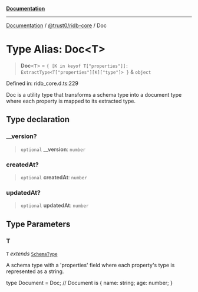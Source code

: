 [**Documentation**](../../../README.md)

***

[Documentation](../../../README.md) / [@trust0/ridb-core](../README.md) / Doc

# Type Alias: Doc\<T\>

> **Doc**\<`T`\> = `{ [K in keyof T["properties"]]: ExtractType<T["properties"][K]["type"]> }` & `object`

Defined in: ridb\_core.d.ts:229

Doc is a utility type that transforms a schema type into a document type where each property is mapped to its extracted type.

## Type declaration

### \_\_version?

> `optional` **\_\_version**: `number`

### createdAt?

> `optional` **createdAt**: `number`

### updatedAt?

> `optional` **updatedAt**: `number`

## Type Parameters

### T

`T` *extends* [`SchemaType`](SchemaType.md)

A schema type with a 'properties' field where each property's type is represented as a string.

type Document = Doc<Schema>; // Document is { name: string; age: number; }
